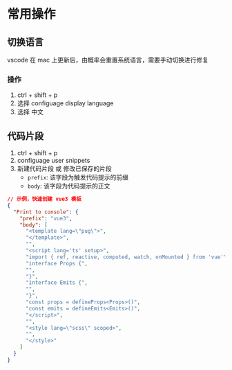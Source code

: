 # 常用操作

## 切换语言

vscode 在 mac 上更新后，由概率会重置系统语言，需要手动切换进行修复

### 操作

1. ctrl + shift + p
2. 选择 configuage display language
3. 选择 中文

## 代码片段

1. ctrl + shift + p
2. configuage user snippets
3. 新建代码片段 或 修改已保存的片段
   - `prefix`: 该字段为触发代码提示的前缀
   - `body`: 该字段为代码提示的正文

```json
// 示例，快速创建 vue3 模板
{
  "Print to console": {
    "prefix": "vue3",
    "body": [
      "<template lang=\"pug\">",
      "</template>",
      "",
      "<script lang='ts' setup>",
      "import { ref, reactive, computed, watch, onMounted } from 'vue'",
      "interface Props {",
      "",
      "}",
      "interface Emits {",
      "",
      "}",
      "const props = defineProps<Props>()",
      "const emits = defineEmits<Emits>()",
      "</script>",
      "",
      "<style lang=\"scss\" scoped>",
      "",
      "</style>"
    ]
  }
}
```
